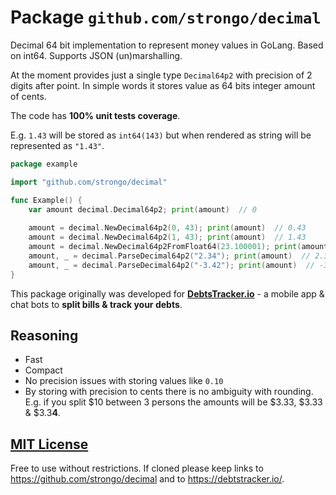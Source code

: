 # Package `github.com/strongo/decimal`

Decimal 64 bit implementation to represent money values in GoLang. Based on int64. Supports JSON (un)marshalling.

At the moment provides just a single type `Decimal64p2` with precision of 2 digits after point.
In simple words it stores value as 64 bits integer amount of cents.

The code has <b>100% unit tests coverage</b>.

E.g. `1.43` will be stored as `int64(143)` but when rendered as string will be represented as `"1.43"`.

 
```go
package example

import "github.com/strongo/decimal"

func Example() {
	var amount decimal.Decimal64p2; print(amount)  // 0
	
	amount = decimal.NewDecimal64p2(0, 43); print(amount)  // 0.43
	amount = decimal.NewDecimal64p2(1, 43); print(amount)  // 1.43
	amount = decimal.NewDecimal64p2FromFloat64(23.100001); print(amount)  // 23.10
	amount, _ = decimal.ParseDecimal64p2("2.34"); print(amount)  // 2.34
	amount, _ = decimal.ParseDecimal64p2("-3.42"); print(amount)  // -3.42
}
```

This package originally was developed for <a href="https://debtstrcker.io/"><b>DebtsTracker.io</b></a> - a mobile app & chat bots to <b>split bills & track your debts</b>.

## Reasoning
* Fast
* Compact
* No precision issues with storing values like `0.10`
* By storing with precision to cents there is no ambiguity with rounding. E.g. if you split $10 between 3 persons the amounts will be $3.33, $3.33 & $3.3<b>4</b>.

## <a href="https://github.com/strongo/decimal/blob/master/LICENSE">MIT License</a>
Free to use without restrictions. If cloned please keep links to <a href="https://github.com/strongo/decimal">https://github.com/strongo/decimal</a> and to <a href="https://debtstracker.io/">https://debtstracker.io/</a>.


